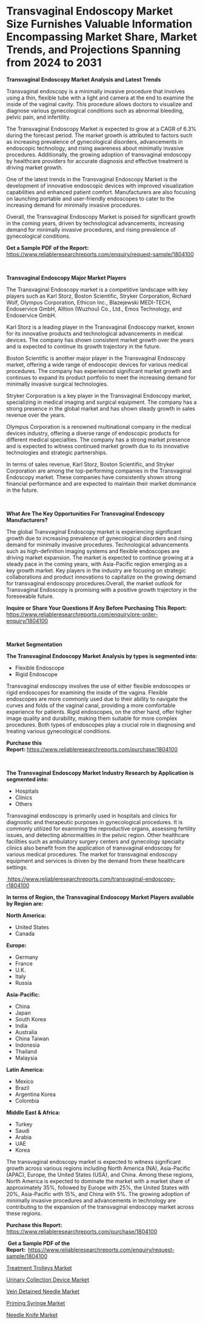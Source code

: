 <p><h1>Transvaginal Endoscopy Market Size Furnishes Valuable Information Encompassing Market Share, Market Trends, and Projections Spanning from 2024 to 2031</h1></p><p><strong>Transvaginal Endoscopy Market Analysis and Latest Trends</strong></p>
<p><p>Transvaginal endoscopy is a minimally invasive procedure that involves using a thin, flexible tube with a light and camera at the end to examine the inside of the vaginal cavity. This procedure allows doctors to visualize and diagnose various gynecological conditions such as abnormal bleeding, pelvic pain, and infertility.</p><p>The Transvaginal Endoscopy Market is expected to grow at a CAGR of 6.3% during the forecast period. The market growth is attributed to factors such as increasing prevalence of gynecological disorders, advancements in endoscopic technology, and rising awareness about minimally invasive procedures. Additionally, the growing adoption of transvaginal endoscopy by healthcare providers for accurate diagnosis and effective treatment is driving market growth.</p><p>One of the latest trends in the Transvaginal Endoscopy Market is the development of innovative endoscopic devices with improved visualization capabilities and enhanced patient comfort. Manufacturers are also focusing on launching portable and user-friendly endoscopes to cater to the increasing demand for minimally invasive procedures.</p><p>Overall, the Transvaginal Endoscopy Market is poised for significant growth in the coming years, driven by technological advancements, increasing demand for minimally invasive procedures, and rising prevalence of gynecological conditions.</p></p>
<p><strong>Get a Sample PDF of the Report:&nbsp;</strong> <a href="https://www.reliableresearchreports.com/enquiry/request-sample/1804100">https://www.reliableresearchreports.com/enquiry/request-sample/1804100</a></p>
<p>&nbsp;</p>
<p><strong>Transvaginal Endoscopy Major Market Players</strong></p>
<p><p>The Transvaginal Endoscopy market is a competitive landscape with key players such as Karl Storz, Boston Scientific, Stryker Corporation, Richard Wolf, Olympus Corporation, Ethicon Inc., Blazejewski MEDI-TECH, Endoservice GmbH, Alltion (Wuzhou) Co., Ltd., Emos Technology, and Endoservice GmbH.</p><p>Karl Storz is a leading player in the Transvaginal Endoscopy market, known for its innovative products and technological advancements in medical devices. The company has shown consistent market growth over the years and is expected to continue its growth trajectory in the future.</p><p>Boston Scientific is another major player in the Transvaginal Endoscopy market, offering a wide range of endoscopic devices for various medical procedures. The company has experienced significant market growth and continues to expand its product portfolio to meet the increasing demand for minimally invasive surgical technologies.</p><p>Stryker Corporation is a key player in the Transvaginal Endoscopy market, specializing in medical imaging and surgical equipment. The company has a strong presence in the global market and has shown steady growth in sales revenue over the years.</p><p>Olympus Corporation is a renowned multinational company in the medical devices industry, offering a diverse range of endoscopic products for different medical specialties. The company has a strong market presence and is expected to witness continued market growth due to its innovative technologies and strategic partnerships.</p><p>In terms of sales revenue, Karl Storz, Boston Scientific, and Stryker Corporation are among the top-performing companies in the Transvaginal Endoscopy market. These companies have consistently shown strong financial performance and are expected to maintain their market dominance in the future.</p></p>
<p>&nbsp;</p>
<p><strong>What Are The Key Opportunities For Transvaginal Endoscopy Manufacturers?</strong></p>
<p><p>The global Transvaginal Endoscopy market is experiencing significant growth due to increasing prevalence of gynecological disorders and rising demand for minimally invasive procedures. Technological advancements such as high-definition imaging systems and flexible endoscopes are driving market expansion. The market is expected to continue growing at a steady pace in the coming years, with Asia-Pacific region emerging as a key growth market. Key players in the industry are focusing on strategic collaborations and product innovations to capitalize on the growing demand for transvaginal endoscopy procedures.Overall, the market outlook for Transvaginal Endoscopy is promising with a positive growth trajectory in the foreseeable future.</p></p>
<p><strong>Inquire or Share Your Questions If Any Before Purchasing This Report:</strong> <a href="https://www.reliableresearchreports.com/enquiry/pre-order-enquiry/1804100">https://www.reliableresearchreports.com/enquiry/pre-order-enquiry/1804100</a></p>
<p>&nbsp;</p>
<p><strong>Market Segmentation</strong></p>
<p><strong>The Transvaginal Endoscopy Market Analysis by types is segmented into:</strong></p>
<p><ul><li>Flexible Endoscope</li><li>Rigid Endoscope</li></ul></p>
<p><p>Transvaginal endoscopy involves the use of either flexible endoscopes or rigid endoscopes for examining the inside of the vagina. Flexible endoscopes are more commonly used due to their ability to navigate the curves and folds of the vaginal canal, providing a more comfortable experience for patients. Rigid endoscopes, on the other hand, offer higher image quality and durability, making them suitable for more complex procedures. Both types of endoscopes play a crucial role in diagnosing and treating various gynecological conditions.</p></p>
<p><strong>Purchase this Report:&nbsp;</strong><a href="https://www.reliableresearchreports.com/purchase/1804100">https://www.reliableresearchreports.com/purchase/1804100</a></p>
<p>&nbsp;</p>
<p><strong>The Transvaginal Endoscopy Market Industry Research by Application is segmented into:</strong></p>
<p><ul><li>Hospitals</li><li>Clinics</li><li>Others</li></ul></p>
<p><p>Transvaginal endoscopy is primarily used in hospitals and clinics for diagnostic and therapeutic purposes in gynecological procedures. It is commonly utilized for examining the reproductive organs, assessing fertility issues, and detecting abnormalities in the pelvic region. Other healthcare facilities such as ambulatory surgery centers and gynecology specialty clinics also benefit from the application of transvaginal endoscopy for various medical procedures. The market for transvaginal endoscopy equipment and services is driven by the demand from these healthcare settings.</p></p>
<p><a href="https://www.reliableresearchreports.com/transvaginal-endoscopy-r1804100">&nbsp;https://www.reliableresearchreports.com/transvaginal-endoscopy-r1804100</a></p>
<p><strong>In terms of Region, the Transvaginal Endoscopy Market Players available by Region are:</strong></p>
<p>
    <p> <strong> North America: </strong>
        <ul>
            <li>United States</li>
            <li>Canada</li>
        </ul>
        </p> 
    <p> <strong> Europe: </strong>
        <ul>
            <li>Germany</li>
            <li>France</li>
            <li>U.K.</li>
            <li>Italy</li>
            <li>Russia</li>
        </ul>
        </p> 
    <p> <strong> Asia-Pacific: </strong>
        <ul>
            <li>China</li>
            <li>Japan</li>
            <li>South Korea</li>
            <li>India</li>
            <li>Australia</li>
            <li>China Taiwan</li>
            <li>Indonesia</li>
            <li>Thailand</li>
            <li>Malaysia</li>
        </ul>
        </p> 
    <p> <strong> Latin America: </strong>
        <ul>
            <li>Mexico</li>
            <li>Brazil</li>
            <li>Argentina Korea</li>
            <li>Colombia</li>
        </ul>
        </p> 
    <p> <strong> Middle East & Africa: </strong>
        <ul>
            <li>Turkey</li>
            <li>Saudi</li>
            <li>Arabia</li>
            <li>UAE</li>
            <li>Korea</li>
        </ul>
    </p>
    </p>
<p><p>The transvaginal endoscopy market is expected to witness significant growth across various regions including North America (NA), Asia-Pacific (APAC), Europe, the United States (USA), and China. Among these regions, North America is expected to dominate the market with a market share of approximately 35%, followed by Europe with 25%, the United States with 20%, Asia-Pacific with 15%, and China with 5%. The growing adoption of minimally invasive procedures and advancements in technology are contributing to the expansion of the transvaginal endoscopy market across these regions.</p></p>
<p><strong>Purchase this Report: </strong><a href="https://www.reliableresearchreports.com/purchase/1804100">https://www.reliableresearchreports.com/purchase/1804100</a></p>
<p>&nbsp;<strong>Get a Sample PDF of the Report:&nbsp;&nbsp;</strong><a href="https://www.reliableresearchreports.com/enquiry/request-sample/1804100">https://www.reliableresearchreports.com/enquiry/request-sample/1804100</a></p>
<p><strong></strong></p>
<p><p><a href="https://github.com/jakobeblake56/Market-Research-Report-List-1/blob/main/treatment-trolleys-market.md">Treatment Trolleys Market</a></p><p><a href="https://github.com/RichRobinson5/Market-Research-Report-List-6/blob/main/urinary-collection-device-market.md">Urinary Collection Device Market</a></p><p><a href="https://github.com/julian6Skinner/Market-Research-Report-List-1/blob/main/vein-detained-needle-market.md">Vein Detained Needle Market</a></p><p><a href="https://github.com/mandarincruisesvn/Market-Research-Report-List-1/blob/main/priming-syringe-market.md">Priming Syringe Market</a></p><p><a href="https://github.com/JosephWillisbXXgf/Market-Research-Report-List-1/blob/main/needle-knife-market.md">Needle Knife Market</a></p></p>